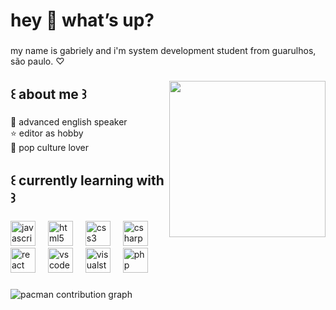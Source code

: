 <h1 align="left">hey 🐡 what’s up?</h1>

###

<p align="left">my name is gabriely and i'm system development student from guarulhos, são paulo. ♡</p>

###

<img align="right" height="250" src="https://media2.giphy.com/media/v1.Y2lkPTc5MGI3NjExZjNudzVtazYwY3dxeWY0Y2E5N2M2Y3V4ZW9yOG9nZnE4aDRobm5neCZlcD12MV9pbnRlcm5hbF9naWZfYnlfaWQmY3Q9Zw/AADRgrt19ZLv4bycdV/giphy.gif"  />

###

<h2 align="left">꒰ about me ꒱</h2>

###

<p align="left">🐻 advanced english speaker<br>⭐ editor as hobby<br>🦪 pop culture lover</p>

###

<h2 align="left">꒰ currently learning with ꒱</h2>

###

<div align="left">
  <img src="https://cdn.jsdelivr.net/gh/devicons/devicon/icons/javascript/javascript-original.svg" height="40" alt="javascript logo"  />
  <img width="12" />
  <img src="https://cdn.jsdelivr.net/gh/devicons/devicon/icons/html5/html5-original.svg" height="40" alt="html5 logo"  />
  <img width="12" />
  <img src="https://cdn.jsdelivr.net/gh/devicons/devicon/icons/css3/css3-original.svg" height="40" alt="css3 logo"  />
  <img width="12" />
  <img src="https://cdn.jsdelivr.net/gh/devicons/devicon/icons/csharp/csharp-original.svg" height="40" alt="csharp logo"  />
  <img width="12" />
  <img src="https://cdn.jsdelivr.net/gh/devicons/devicon/icons/react/react-original.svg" height="40" alt="react logo"  />
  <img width="12" />
  <img src="https://cdn.jsdelivr.net/gh/devicons/devicon/icons/vscode/vscode-original.svg" height="40" alt="vscode logo"  />
  <img width="12" />
  <img src="https://cdn.jsdelivr.net/gh/devicons/devicon/icons/visualstudio/visualstudio-plain.svg" height="40" alt="visualstudio logo"  />
  <img width="12" />
  <img src="https://cdn.jsdelivr.net/gh/devicons/devicon/icons/php/php-original.svg" height="40" alt="php logo"  />
</div>

###

<picture>
  <source media="(prefers-color-scheme: dark)" srcset="https://raw.githubusercontent.com/gabydiva/gabydiva/output/pacman-contribution-graph-dark.svg">
  <source media="(prefers-color-scheme: light)" srcset="https://raw.githubusercontent.com/gabydiva/gabydiva/output/pacman-contribution-graph.svg">
  <img alt="pacman contribution graph" src="https://raw.githubusercontent.com/gabydiva/gabydiva/output/pacman-contribution-graph.svg">
</picture>

###
